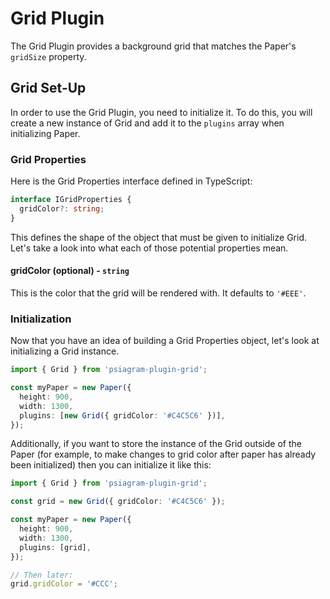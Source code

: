 # Grid Plugin

The Grid Plugin provides a background grid that matches the Paper's `gridSize`
property.

## Grid Set-Up

In order to use the Grid Plugin, you need to initialize it. To do this, you will
create a new instance of Grid and add it to the `plugins` array when
initializing Paper.

### Grid Properties

Here is the Grid Properties interface defined in TypeScript:

```ts
interface IGridProperties {
  gridColor?: string;
}
```

This defines the shape of the object that must be given to initialize Grid.
Let's take a look into what each of those potential properties mean.

#### gridColor (optional) - `string`

This is the color that the grid will be rendered with. It defaults to `'#EEE'`.

### Initialization

Now that you have an idea of building a Grid Properties object, let's look at
initializing a Grid instance.

```ts
import { Grid } from 'psiagram-plugin-grid';

const myPaper = new Paper({
  height: 900,
  width: 1300,
  plugins: [new Grid({ gridColor: '#C4C5C6' })],
});
```

Additionally, if you want to store the instance of the Grid outside of the Paper
(for example, to make changes to grid color after paper has already been
initialized) then you can initialize it like this:

```ts
import { Grid } from 'psiagram-plugin-grid';

const grid = new Grid({ gridColor: '#C4C5C6' });

const myPaper = new Paper({
  height: 900,
  width: 1300,
  plugins: [grid],
});

// Then later:
grid.gridColor = '#CCC';
```
